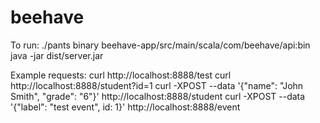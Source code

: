 # beehave

To run:
./pants binary beehave-app/src/main/scala/com/beehave/api:bin
java -jar dist/server.jar

Example requests:
curl http://localhost:8888/test
curl http://localhost:8888/student?id=1
curl -XPOST --data '{"name": "John Smith", "grade": "6"}' http://localhost:8888/student
curl -XPOST --data '{"label": "test event", id: 1}' http://localhost:8888/event
